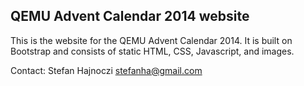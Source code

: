 QEMU Advent Calendar 2014 website
---

This is the website for the QEMU Advent Calendar 2014.  It is built on
Bootstrap and consists of static HTML, CSS, Javascript, and images.

Contact: Stefan Hajnoczi <stefanha@gmail.com>
